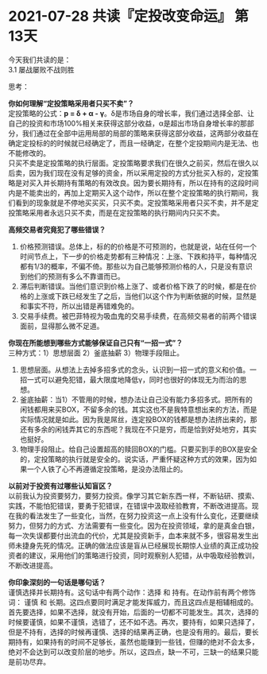 # 2021-07-28 共读『定投改变命运』 第13天
今天我们共读的是：  
3.1 屡战屡败不战则胜
 
思考：

**你如何理解“定投策略采用者只买不卖”？**  
定投策略的公式：**p = δ + α - γ**。δ是市场自身的增长率，我们通过选择全部、让自己的投资和市场100%相关来获得这部分收益，α是超出市场自身增长率的那部分，我们通过在全部中运用局部的局部的策略来获得这部分收益，这两部分收益在确定定投标的的时候就已经确定了，而且一经确定，在整个定投期间内是无法、也不能修改的。  
只买不卖是定投策略的执行层面。定投策略要求我们在很久之前买，然后在很久以后卖，因为我们现在没有足够的资金，所以采用定投的方式分批买入标的，定投策略是对买入并长期持有策略的有效改良。因为要长期持有，所以在持有的这段时间内是不能卖出的，再加上定期买入这个动作，所以在整个定投策略的执行期间，我们看到的现象就是不停地买买买，只买不卖。定投策略采用者只买不卖，并不是定投策略采用者永远只买不卖，而是在定投策略的执行期间内只买不卖。

**高频交易者究竟犯了哪些错误？**  
1. 价格预测错误。总体上，标的的价格是不可预测的，也就是说，站在任何一个时间节点上，下一步的价格走势都有三种情况：上涨、下跌和持平，每种情况都有1/3的概率，不偏不倚。那些以为自己能够预测价格的人，只是没有意识到他们的预测有多么不靠谱而已。  
2. 滞后判断错误。当他们意识到价格上涨了、或者价格下跌了的时候，都是在价格的上涨或下跌已经发生了之后，当他们以这个作为判断依据的时候，显然是和事实不符，所以出错是再错难免的。  
3. 交易手续费。被巴菲特视为吸血鬼的交易手续费，在高频交易者的前两个错误面前，显得那么微不足道。

**你现在所能想到哪些方式能够保证自己只有“一招一式”？**  
三种方式：1）思想层面 2）釜底抽薪 3）物理手段阻止。  
1. 思想层面。从想法上去掉多招多式的念头，认识到一招一式的意义和价值。一招一式可以避免犯错，最大限度地降低γ，同时也很好的体现无为而治的思想。  
2. 釜底抽薪：当1）不管用的时候，想办法让自己没有能力多招多式。把所有的闲钱都用来买BOX，不留多余的钱。其实这也不是我特意想出来的方法，而是实际情况就是如此。因为我是屌丝，连定投BOX的钱都是想办法挤出来的，那还有多余的闲钱弄其它的东西呢？我现在不只是穷，而是恰到好处地穷，其实也挺好。  
3. 物理手段阻止。给自己设置超高的赎回BOX的门槛。只要买到手的BOX是安全的，定投策略的执行就是安全的。说实话，严重怀疑这种方式的效果，因为如果一个人铁了心不再遵循定投策略，是没办法阻止的。

**以前对于投资有过哪些认知盲区？**  
以前我认为投资要努力，要努力投资。像学习其它新东西一样，不断钻研、摸索、实践，不能怕犯错误，要勇于犯错误，在错误中汲取经验教育，不断改进提高。现在我的看法发生了一些变化，当然，在努力投资这一点上没有什么变化，还要继续努力，但努力的方式、方法需要有一些变化。因为在投资领域，拿的是真金白银，每一次失误都要付出流血的代价，尤其是投资新手，血本来就不多，很容易发生出师未捷身先死的情况。正确的做法应该是盲从已经展现长期惊人业绩的真正成功投资者的建议，采用他们的策略进行投资，同时观察别人犯错，从中吸取经验教训，不断改进提高。

**你印象深刻的⼀句话是哪句话？**  
谨慎选择并长期持有。这句话中有两个动作：选择 和 持有。在动作前有两个修饰词： 谨慎 和 长期。这四点要同时满足才能发挥威力，而且这四点是相辅相成的。首先要选择，如果不选择，就没有开始，后面的一切都不可能发生。其次，选择的时候要谨慎，如果不谨慎，选错了，还不如不选。再次，要持有，如果只选择了，但是不持有，选择的时候再谨慎、选择的结果再正确，也是没有用的。最后，要长期持有，如果持有的时间不足够长，虽然也能赚到一些钱，但赚的绝对不会太多，绝对不会达到可以改变阶层的地步。所以，这四点，缺一不可，三缺一的结果只能是前功尽弃。

